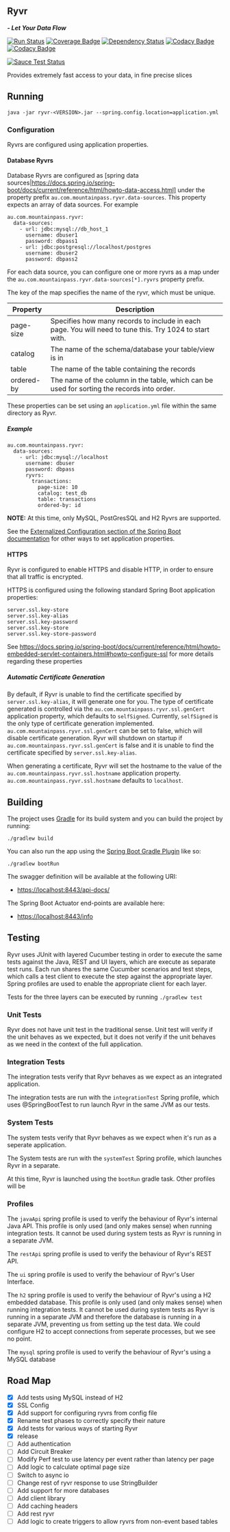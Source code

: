 ## Ryvr 
_**- Let Your Data Flow**_

[![Run Status](https://api.shippable.com/projects/58eb44005a50220700d2d0c1/badge?branch=master)](https://app.shippable.com/github/mountain-pass/ryvr)
[![Coverage Badge](https://api.shippable.com/projects/58eb44005a50220700d2d0c1/coverageBadge?branch=master)](https://app.shippable.com/github/mountain-pass/ryvr)
[![Dependency Status](https://www.versioneye.com/user/projects/58ee953c0f9f35004e5c4bf2/badge.svg?style=flat-round)](https://www.versioneye.com/user/projects/58ee953c0f9f35004e5c4bf2)
[![Codacy Badge](https://api.codacy.com/project/badge/Grade/7785f1049bd045dda89fcfff65bff3da)](https://www.codacy.com/app/mountain-pass/ryvr?utm_source=github.com&amp;utm_medium=referral&amp;utm_content=mountain-pass/ryvr&amp;utm_campaign=Badge_Grade)
[![Codacy Badge](https://api.codacy.com/project/badge/Coverage/7785f1049bd045dda89fcfff65bff3da)](https://www.codacy.com/app/mountain-pass/ryvr?utm_source=github.com&amp;utm_medium=referral&amp;utm_content=mountain-pass/ryvr&amp;utm_campaign=Badge_Coverage)

[![Sauce Test Status](https://saucelabs.com/browser-matrix/tompahoward.svg)](https://saucelabs.com/u/tompahoward)

Provides extremely fast access to your data, in fine precise slices

## Running

    java -jar ryvr-<VERSION>.jar --spring.config.location=application.yml

### Configuration

Ryvrs are configured using application properties.

#### Database Ryvrs

Database Ryvrs are configured as [spring data sources|https://docs.spring.io/spring-boot/docs/current/reference/html/howto-data-access.html] under the property prefix `au.com.mountainpass.ryvr.data-sources`. This property expects an
array of data sources. For example

    au.com.mountainpass.ryvr:
      data-sources:
        - url: jdbc:mysql://db_host_1
          username: dbuser1
          password: dbpass1
        - url: jdbc:postgresql://localhost/postgres
          username: dbuser2
          password: dbpass2

For each data source, you can configure one or more ryvrs as a map under the
`au.com.mountainpass.ryvr.data-sources[*].ryvrs` property prefix.

The key of the map specifies the name of the ryvr, which must be unique.

| Property | Description |
| -------- | ----------- |
| page-size | Specifies how many records to include in each page. You will need to tune this. Try 1024 to start with. |
| catalog | The name of the schema/database your table/view is in |
| table | The name of the table containing the records |
| ordered-by | The name of the column in the table, which can be used for sorting the records into order. |

These properties can be set using an `application.yml` file within the same directory as Ryvr.

##### Example

    au.com.mountainpass.ryvr:
      data-sources:
        - url: jdbc:mysql://localhost
          username: dbuser
          password: dbpass
          ryvrs:
            transactions:
              page-size: 10
              catalog: test_db
              table: transactions
              ordered-by: id


**NOTE:** At this time, only MySQL, PostGresSQL and H2 Ryvrs are supported.

See the [Externalized Configuration section of the Spring Boot documentation](https://docs.spring.io/spring-boot/docs/current/reference/html/boot-features-external-config.html) for other ways to set application properties.

#### HTTPS

Ryvr is configured to enable HTTPS and disable HTTP, in order to ensure that all traffic is encrypted.

HTTPS is configured using the following standard Spring Boot application properties:

    server.ssl.key-store
    server.ssl.key-alias
    server.ssl.key-password
    server.ssl.key-store
    server.ssl.key-store-password

See https://docs.spring.io/spring-boot/docs/current/reference/html/howto-embedded-servlet-containers.html#howto-configure-ssl for more details regarding these properties

##### Automatic Certificate Generation

By default, if Ryvr is unable to find the certificate specified by `server.ssl.key-alias`, it will generate one for you. The type of certificate generated is controlled via the `au.com.mountainpass.ryvr.ssl.genCert` application property, which defaults to `selfSigned`. Currently, `selfSigned` is the only type of certificate generation implemented. `au.com.mountainpass.ryvr.ssl.genCert` can be set to false, which will disable certificate generation. Ryvr will shutdown on startup if `au.com.mountainpass.ryvr.ssl.genCert` is false and it is unable to find the certificate specified by `server.ssl.key-alias`.

When generating a certificate, Ryvr will set the hostname to the value of the `au.com.mountainpass.ryvr.ssl.hostname` application property. `au.com.mountainpass.ryvr.ssl.hostname` defaults to `localhost`.

## Building

The project uses [Gradle](https://gradle.org/) for its build system and you can build the project by running:

    ./gradlew build

You can also run the app using the [Spring Boot Gradle Plugin](http://docs.spring.io/spring-boot/docs/current/reference/html/build-tool-plugins-gradle-plugin.html) like so: 

    ./gradlew bootRun

The swagger definition will be available at the following URI:

 - [https://localhost:8443/api-docs/](http://localhost:8443/api-docs/)

The Spring Boot Actuator end-points are available here:

- [https://localhost:8443/info](http://localhost:8443/info)


## Testing

Ryvr uses JUnit with layered Cucumber testing in order to execute the same tests against the Java, REST and UI layers, which
are execute as separate test runs. Each run shares the same Cucumber scenarios and test steps, which calls a test 
client to execute the step against the appropriate layer. Spring profiles are used to enable the appropriate client
for each layer.

Tests for the three layers can be executed by running `./gradlew test`

### Unit Tests

Ryvr does not have unit test in the traditional sense. Unit test will verify if the unit behaves as we
expected, but it does not verify if the unit behaves as we need in the context of the full application.

### Integration Tests

The integration tests verify that Ryvr behaves as we expect as an integrated application.

The integration tests are run with the `integrationTest` Spring profile, which uses @SpringBootTest to run launch
Ryvr in the same JVM as our tests.

### System Tests

The system tests verify that Ryvr behaves as we expect when it's run as a seperate application.

The System tests are run with the `systemTest` Spring profile, which launches
Ryvr in a separate.

At this time, Ryvr is launched using the `bootRun` gradle task. Other profiles will be 

### Profiles

The `javaApi` spring profile is used to verify the behaviour of Ryvr's internal Java API. This profile is only used (and only makes sense) when running integration tests. It cannot be used during system tests as Ryvr is 
running in a separate JVM.

The `restApi` spring profile is used to verify the behaviour of Ryvr's REST API.

The `ui` spring profile is used to verify the behaviour of Ryvr's User Interface.

The `h2` spring profile is used to verify the behaviour of Ryvr's using a H2 embedded database. This profile is only used (and only makes sense) when running integration tests. It cannot be used during system tests as Ryvr is 
running in a separate JVM and therefore the database is running in a separate JVM, preventing us from setting up the
test data. We could configure H2 to accept connections from seperate processes, but we see no point.

The `mysql` spring profile is used to verify the behaviour of Ryvr's using a MySQL database

## Road Map

 - [X] Add tests using MySQL instead of H2
 - [X] SSL Config
 - [X] Add support for configuring ryvrs from config file
 - [X] Rename test phases to correctly specify their nature
 - [X] Add tests for various ways of starting Ryvr
 - [X] release
 - [ ] Add authentication
 - [ ] Add Circuit Breaker
 - [ ] Modify Perf test to use latency per event rather than latency per page
 - [ ] Add logic to calculate optimal page size
 - [ ] Switch to async io
 - [ ] Change rest of ryvr response to use StringBuilder
 - [ ] Add support for more databases
 - [ ] Add client library
 - [ ] Add caching headers
 - [ ] Add rest ryvr
 - [ ] Add logic to create triggers to allow ryvrs from non-event based tables
